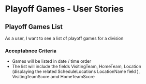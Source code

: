 # Playoff Games - User Stories

## Playoff Games List
As a user, I want to see a list of playoff games for a division

### Acceptabnce Criteria
- Games will be listed in date / time order
- The list will include the fields VisitingTeam, HomeTeam, Location (displaying the related ScheduleLocations LocationName field ), VisitingTeamScore amd HomeTeamScore